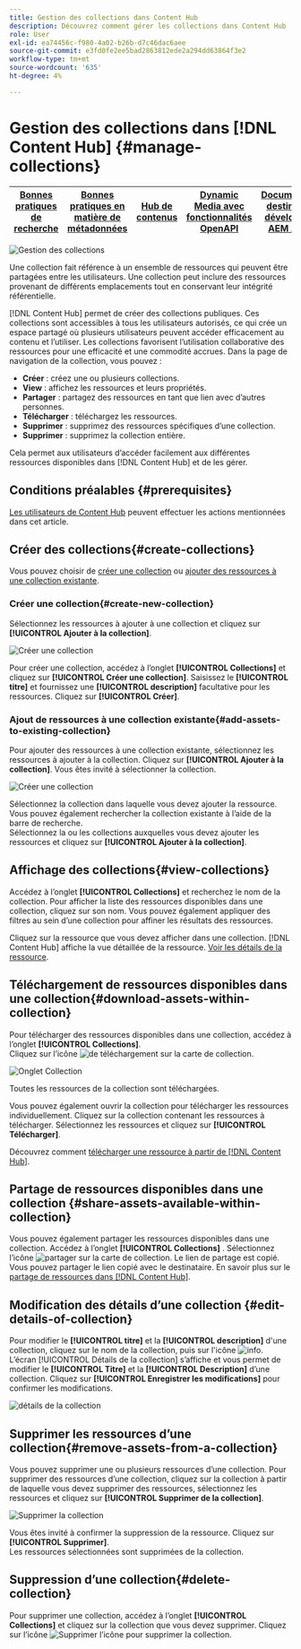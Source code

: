 ```yaml
---
title: Gestion des collections dans Content Hub
description: Découvrez comment gérer les collections dans Content Hub
role: User
exl-id: ea74456c-f980-4a02-b26b-d7c46dac6aee
source-git-commit: e3fd0fe2ee5bad2863812ede2a294dd63864f3e2
workflow-type: tm+mt
source-wordcount: '635'
ht-degree: 4%

---
```


# Gestion des collections dans [!DNL Content Hub] {#manage-collections}

| [Bonnes pratiques de recherche](/help/assets/search-best-practices.md) | [ Bonnes pratiques en matière de métadonnées](/help/assets/metadata-best-practices.md) | [Hub de contenus](/help/assets/product-overview.md) | [Dynamic Media avec fonctionnalités OpenAPI](/help/assets/dynamic-media-open-apis-overview.md) | [Documentation destinée aux développeurs AEM Assets](https://developer.adobe.com/experience-cloud/experience-manager-apis/) |
| ------------- | --------------------------- |---------|----|-----|

<!-- ![Manage collections](assets/manage-collections.jpg) -->
![Gestion des collections](assets/manage-collection.png)

Une collection fait référence à un ensemble de ressources qui peuvent être partagées entre les utilisateurs. Une collection peut inclure des ressources provenant de différents emplacements tout en conservant leur intégrité référentielle.

[!DNL Content Hub] permet de créer des collections publiques. Ces collections sont accessibles à tous les utilisateurs autorisés, ce qui crée un espace partagé où plusieurs utilisateurs peuvent accéder efficacement au contenu et l’utiliser. Les collections favorisent l’utilisation collaborative des ressources pour une efficacité et une commodité accrues. Dans la page de navigation de la collection, vous pouvez :

* **Créer** : créez une ou plusieurs collections.
* **View** : affichez les ressources et leurs propriétés.
* **Partager** : partagez des ressources en tant que lien avec d’autres personnes.
* **Télécharger** : téléchargez les ressources.
* **Supprimer** : supprimez des ressources spécifiques d’une collection.
* **Supprimer** : supprimez la collection entière.

Cela permet aux utilisateurs d’accéder facilement aux différentes ressources disponibles dans [!DNL Content Hub] et de les gérer.

## Conditions préalables {#prerequisites}

[Les utilisateurs de Content Hub](deploy-content-hub.md#onboard-content-hub-users) peuvent effectuer les actions mentionnées dans cet article.

## Créer des collections{#create-collections}

Vous pouvez choisir de [créer une collection](#create-new-collection) ou [ajouter des ressources à une collection existante](#add-assets-to-existing-collection).

### Créer une collection{#create-new-collection}

Sélectionnez les ressources à ajouter à une collection et cliquez sur **[!UICONTROL Ajouter à la collection]**.

![Créer une collection](assets/add-assets-collection.jpg)

Pour créer une collection, accédez à l’onglet **[!UICONTROL Collections]** et cliquez sur **[!UICONTROL Créer une collection]**. Saisissez le **[!UICONTROL titre]** et fournissez une **[!UICONTROL description]** facultative pour les ressources. Cliquez sur **[!UICONTROL Créer]**.

### Ajout de ressources à une collection existante{#add-assets-to-existing-collection}

Pour ajouter des ressources à une collection existante, sélectionnez les ressources à ajouter à la collection. Cliquez sur **[!UICONTROL Ajouter à la collection]**. Vous êtes invité à sélectionner la collection.

![Créer une collection](assets/create-add-collection.jpg)

Sélectionnez la collection dans laquelle vous devez ajouter la ressource. Vous pouvez également rechercher la collection existante à l’aide de la barre de recherche. <br>Sélectionnez la ou les collections auxquelles vous devez ajouter les ressources et cliquez sur **[!UICONTROL Ajouter à la collection]**.

## Affichage des collections{#view-collections}

Accédez à l’onglet **[!UICONTROL Collections]** et recherchez le nom de la collection. Pour afficher la liste des ressources disponibles dans une collection, cliquez sur son nom. Vous pouvez également appliquer des filtres au sein d’une collection pour affiner les résultats des ressources.

Cliquez sur la ressource que vous devez afficher dans une collection. [!DNL Content Hub] affiche la vue détaillée de la ressource. [Voir les détails de la ressource](asset-properties-content-hub.md).

<!--
![Asset details](assets/view-collection.jpg)

* **A**: Details and metadata of the asset 
* **B**: Zoom In or Zoom Out the asset 
* **C**: Reset Zoom view 
* **D**: View the previous or next asset 
* **E**: Download the asset 
* **F**: Open the asset in Adobe Express 
* **G**: Hide the metadata of the asset 
* **H**: Share the asset as a link 
-->

## Téléchargement de ressources disponibles dans une collection{#download-assets-within-collection}

Pour télécharger des ressources disponibles dans une collection, accédez à l’onglet **[!UICONTROL Collections]**.\
Cliquez sur l’icône ![ de téléchargement ](assets/download-icon.svg) sur la carte de collection.

![Onglet Collection](assets/download-collection.jpg)

Toutes les ressources de la collection sont téléchargées.

Vous pouvez également ouvrir la collection pour télécharger les ressources individuellement. Cliquez sur la collection contenant les ressources à télécharger. Sélectionnez les ressources et cliquez sur **[!UICONTROL Télécharger]**.

Découvrez comment [télécharger une ressource à partir de [!DNL Content Hub]](download-assets-content-hub.md).

## Partage de ressources disponibles dans une collection {#share-assets-available-within-collection}

Vous pouvez également partager les ressources disponibles dans une collection. Accédez à l’onglet **[!UICONTROL Collections]** . Sélectionnez l’icône ![partager](assets/share.svg) sur la carte de collection. Le lien de partage est copié. Vous pouvez partager le lien copié avec le destinataire. En savoir plus sur le [partage de ressources dans  [!DNL Content Hub]](share-assets-content-hub.md).

## Modification des détails d’une collection {#edit-details-of-collection}

Pour modifier le **[!UICONTROL titre]** et la **[!UICONTROL description]** d&#39;une collection, cliquez sur le nom de la collection, puis sur l&#39;icône ![info](assets/info-icon.svg). L’écran [!UICONTROL Détails de la collection] s’affiche et vous permet de modifier le **[!UICONTROL Titre]** et la **[!UICONTROL Description]** d’une collection. Cliquez sur **[!UICONTROL Enregistrer les modifications]** pour confirmer les modifications.

![détails de la collection](assets/collection-details.png)

## Supprimer les ressources d’une collection{#remove-assets-from-a-collection}

Vous pouvez supprimer une ou plusieurs ressources d’une collection. Pour supprimer des ressources d’une collection, cliquez sur la collection à partir de laquelle vous devez supprimer des ressources, sélectionnez les ressources et cliquez sur **[!UICONTROL Supprimer de la collection]**.

![Supprimer la collection](assets/remove-collection-new.jpg)

Vous êtes invité à confirmer la suppression de la ressource. Cliquez sur **[!UICONTROL Supprimer]**.\
Les ressources sélectionnées sont supprimées de la collection.

## Suppression d’une collection{#delete-collection}

Pour supprimer une collection, accédez à l’onglet **[!UICONTROL Collections]** et cliquez sur la collection que vous devez supprimer. Cliquez sur l’icône ![Supprimer l’icône](assets/remove-icon.svg) pour supprimer la collection.
